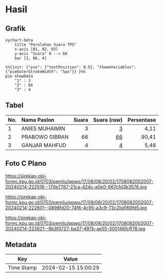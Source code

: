 # Hasil

## Grafik

```mermaid
xychart-beta
    title "Perolehan Suara TPS"
    x-axis [01, 02, 03]
    y-axis "Suara" 0 --> 66
    bar [3, 66, 4]
```

```mermaid
%%{init: {"pie": {"textPosition": 0.5}, "themeVariables": {"pieOuterStrokeWidth": "5px"}} }%%
pie showData
    "1" : 3
    "2" : 66
    "3" : 4
```

## Tabel

| No. | Nama Paslon    | Suara | Suara (raw) | Persentase |
|:--- |:-------------- | -----:| -----------:| ----------:|
| 1   | ANIES MUHAIMIN | 3     | [3][p-1]    | 4,11       |
| 2   | PRABOWO GIBRAN | 66    | [66][p-2]   | 90,41      |
| 3   | GANJAR MAHFUD  | 4     | [4][p-3]    | 5,48       |


[p-1]: https://github.com/gigit-pemilu/pemilu-2024-17-bengkulu/blob/main/pilpres/hitung-suara/sub/17-bengkulu/sub/08-kepahiang/sub/08-muara-kemumu/sub/2002-batu-kalung/sub/007-tps/sub/paslon-1.txt
[p-2]: https://github.com/gigit-pemilu/pemilu-2024-17-bengkulu/blob/main/pilpres/hitung-suara/sub/17-bengkulu/sub/08-kepahiang/sub/08-muara-kemumu/sub/2002-batu-kalung/sub/007-tps/sub/paslon-2.txt
[p-3]: https://github.com/gigit-pemilu/pemilu-2024-17-bengkulu/blob/main/pilpres/hitung-suara/sub/17-bengkulu/sub/08-kepahiang/sub/08-muara-kemumu/sub/2002-batu-kalung/sub/007-tps/sub/paslon-3.txt

## Foto C Plano

https://sirekap-obj-formc.kpu.go.id/0703/pemilu/ppwp/17/08/08/20/02/1708082002007-20240214-222516--170e7787-21ca-424c-a0e0-667cfd3b3576.jpg

https://sirekap-obj-formc.kpu.go.id/0703/pemilu/ppwp/17/08/08/20/02/1708082002007-20240214-222601--0898fd20-74f6-4c95-a3c9-73c2bd169fd5.jpg

https://sirekap-obj-formc.kpu.go.id/0703/pemilu/ppwp/17/08/08/20/02/1708082002007-20240214-222621--9b3f0727-ba37-497b-ae55-300146fcff78.jpg


## Metadata

| Key        | Value               |
| ---------- | ------------------- |
| Time Stamp | 2024-02-15 15:00:29 |



